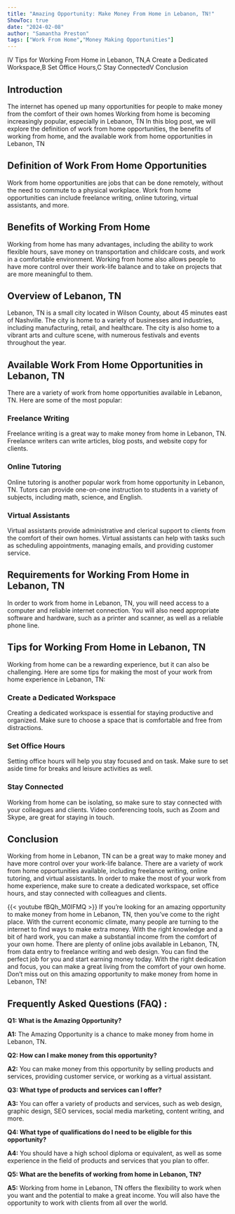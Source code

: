 ```yaml
---
title: "Amazing Opportunity: Make Money From Home in Lebanon, TN!"
ShowToc: true 
date: "2024-02-08"
author: "Samantha Preston" 
tags: ["Work From Home","Money Making Opportunities"]
---
```

IV Tips for Working From Home in Lebanon, TN,A Create a Dedicated Workspace,B Set Office Hours,C Stay ConnectedV Conclusion

## Introduction
The internet has opened up many opportunities for people to make money from the comfort of their own homes Working from home is becoming increasingly popular, especially in Lebanon, TN In this blog post, we will explore the definition of work from home opportunities, the benefits of working from home, and the available work from home opportunities in Lebanon, TN

## Definition of Work From Home Opportunities
Work from home opportunities are jobs that can be done remotely, without the need to commute to a physical workplace. Work from home opportunities can include freelance writing, online tutoring, virtual assistants, and more.

## Benefits of Working From Home
Working from home has many advantages, including the ability to work flexible hours, save money on transportation and childcare costs, and work in a comfortable environment. Working from home also allows people to have more control over their work-life balance and to take on projects that are more meaningful to them.

## Overview of Lebanon, TN
Lebanon, TN is a small city located in Wilson County, about 45 minutes east of Nashville. The city is home to a variety of businesses and industries, including manufacturing, retail, and healthcare. The city is also home to a vibrant arts and culture scene, with numerous festivals and events throughout the year.

## Available Work From Home Opportunities in Lebanon, TN
There are a variety of work from home opportunities available in Lebanon, TN. Here are some of the most popular:

### Freelance Writing
Freelance writing is a great way to make money from home in Lebanon, TN. Freelance writers can write articles, blog posts, and website copy for clients.

### Online Tutoring
Online tutoring is another popular work from home opportunity in Lebanon, TN. Tutors can provide one-on-one instruction to students in a variety of subjects, including math, science, and English.

### Virtual Assistants
Virtual assistants provide administrative and clerical support to clients from the comfort of their own homes. Virtual assistants can help with tasks such as scheduling appointments, managing emails, and providing customer service.

## Requirements for Working From Home in Lebanon, TN
In order to work from home in Lebanon, TN, you will need access to a computer and reliable internet connection. You will also need appropriate software and hardware, such as a printer and scanner, as well as a reliable phone line.

## Tips for Working From Home in Lebanon, TN
Working from home can be a rewarding experience, but it can also be challenging. Here are some tips for making the most of your work from home experience in Lebanon, TN:

### Create a Dedicated Workspace
Creating a dedicated workspace is essential for staying productive and organized. Make sure to choose a space that is comfortable and free from distractions.

### Set Office Hours
Setting office hours will help you stay focused and on task. Make sure to set aside time for breaks and leisure activities as well.

### Stay Connected
Working from home can be isolating, so make sure to stay connected with your colleagues and clients. Video conferencing tools, such as Zoom and Skype, are great for staying in touch.

## Conclusion
Working from home in Lebanon, TN can be a great way to make money and have more control over your work-life balance. There are a variety of work from home opportunities available, including freelance writing, online tutoring, and virtual assistants. In order to make the most of your work from home experience, make sure to create a dedicated workspace, set office hours, and stay connected with colleagues and clients.

{{< youtube fBQh_M0IFMQ >}} 
If you’re looking for an amazing opportunity to make money from home in Lebanon, TN, then you’ve come to the right place. With the current economic climate, many people are turning to the internet to find ways to make extra money. With the right knowledge and a bit of hard work, you can make a substantial income from the comfort of your own home. There are plenty of online jobs available in Lebanon, TN, from data entry to freelance writing and web design. You can find the perfect job for you and start earning money today. With the right dedication and focus, you can make a great living from the comfort of your own home. Don’t miss out on this amazing opportunity to make money from home in Lebanon, TN!

## Frequently Asked Questions (FAQ) :
**Q1: What is the Amazing Opportunity?**

**A1:** The Amazing Opportunity is a chance to make money from home in Lebanon, TN. 

**Q2: How can I make money from this opportunity?**

**A2:** You can make money from this opportunity by selling products and services, providing customer service, or working as a virtual assistant. 

**Q3: What type of products and services can I offer?**

**A3:** You can offer a variety of products and services, such as web design, graphic design, SEO services, social media marketing, content writing, and more. 

**Q4: What type of qualifications do I need to be eligible for this opportunity?**

**A4:** You should have a high school diploma or equivalent, as well as some experience in the field of products and services that you plan to offer. 

**Q5: What are the benefits of working from home in Lebanon, TN?**

**A5:** Working from home in Lebanon, TN offers the flexibility to work when you want and the potential to make a great income. You will also have the opportunity to work with clients from all over the world.




